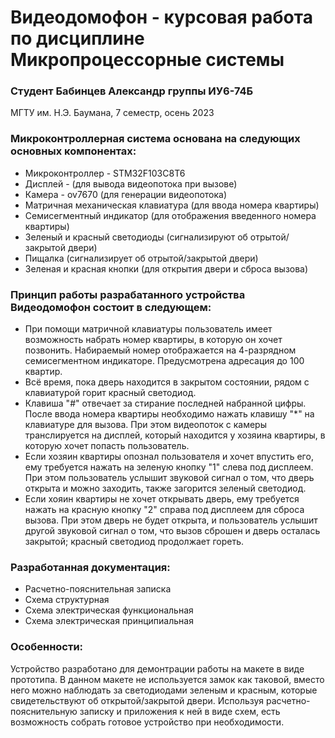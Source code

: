 # Видеодомофон - курсовая работа по дисциплине Микропроцессорные системы
### Студент Бабинцев Александр группы ИУ6-74Б
МГТУ им. Н.Э. Баумана, 7 семестр, осень 2023

### Микроконтроллерная система основана на следующих основных компонентах:
- Микроконтроллер - STM32F103C8T6
- Дисплей - (для вывода видеопотока при вызове)
- Камера - ov7670 (для генерации видеопотока)
- Матричная механическая клавиатура (для ввода номера квартиры)
- Семисегментный индикатор (для отображения введенного номера квартиры)
- Зеленый и красный светодиоды (сигнализируют об отрытой/закрытой двери)
- Пищалка (сигнализирует об отрытой/закрытой двери)
- Зеленая и красная кнопки (для открытия двери и сброса вызова)

### Принцип работы разрабатанного устройства Видеодомофон состоит в следующем:
+ При помощи матричной клавиатуры пользователь имеет возможность набрать номер квартиры, в которую он хочет позвонить. Набираемый номер отображается на 4-разрядном семисегментном индикаторе. Предусмотрена адресация до 100 квартир.
+ Всё время, пока дверь находится в закрытом состоянии, рядом с клавиатурой горит красный светодиод.
+ Клавиша "#" отвечает за стирание последней набранной цифры. После ввода номера квартиры необходимо нажать клавишу "*" на клавиатуре для вызова. При этом видеопоток с камеры транслируется на дисплей, который находится у хозяина квартиры, в которую хочет попасть пользователь.
+ Если хозяин квартиры опознал пользователя и хочет впустить его, ему требуется нажать на зеленую кнопку "1" слева под дисплеем. При этом пользователь услышит звуковой сигнал о том, что дверь открыта и можно заходить, также загорится зеленый светодиод.
+ Если хояин квартиры не хочет открывать дверь, ему требуется нажать на красную кнопку "2" справа под дисплеем для сброса вызова. При этом дверь не будет открыта, и пользователь услышит другой звуковой сигнал о том, что вызов сброшен и дверь осталась закрытой; красный светодиод продолжает гореть.

### Разработанная документация:
+ Расчетно-пояснительная записка
+ Схема структурная
+ Схема электрическая функциональная
+ Схема электрическая принципиальная

### Особенности:
Устройство разработано для демонтрации работы на макете в виде прототипа.
В данном макете не используется замок как таковой, вместо него можно наблюдать за светодиодами зеленым и красным, которые свидетельствуют об открытой/закрытой двери. Используя расчетно-пояснительную записку и приложения к ней в виде схем, есть возможность собрать готовое устройство при необходимости.
